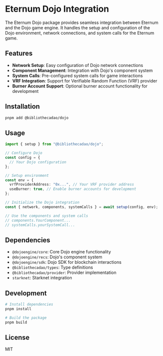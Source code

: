 # Eternum Dojo Integration

The Eternum Dojo package provides seamless integration between Eternum and the Dojo game engine. It handles the setup
and configuration of the Dojo environment, network connections, and system calls for the Eternum game.

## Features

- **Network Setup**: Easy configuration of Dojo network connections
- **Component Management**: Integration with Dojo's component system
- **System Calls**: Pre-configured system calls for game interactions
- **VRF Integration**: Support for Verifiable Random Function (VRF) provider
- **Burner Account Support**: Optional burner account functionality for development

## Installation

```bash
pnpm add @bibliothecadao/dojo
```

## Usage

```typescript
import { setup } from "@bibliothecadao/dojo";

// Configure Dojo
const config = {
  // Your Dojo configuration
};

// Setup environment
const env = {
  vrfProviderAddress: "0x...", // Your VRF provider address
  useBurner: true, // Enable burner accounts for development
};

// Initialize the Dojo integration
const { network, components, systemCalls } = await setup(config, env);

// Use the components and system calls
// components.YourComponent...
// systemCalls.yourSystemCall...
```

## Dependencies

- `@dojoengine/core`: Core Dojo engine functionality
- `@dojoengine/recs`: Dojo's component system
- `@dojoengine/sdk`: Dojo SDK for blockchain interactions
- `@bibliothecadao/types`: Type definitions
- `@bibliothecadao/provider`: Provider implementation
- `starknet`: Starknet integration

## Development

```bash
# Install dependencies
pnpm install

# Build the package
pnpm build
```

## License

MIT
